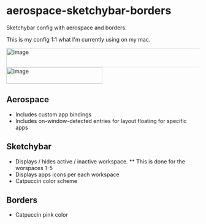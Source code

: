 # aerospace-sketchybar-borders

Sketchybar config with aerospace and borders.

This is my config 1:1 what I'm currently using on my mac.

<img width="1473" height="50" alt="image" src="https://github.com/user-attachments/assets/ad2bada4-05a7-4dd2-858d-5e28eac60f99" />
<img width="250" height="43" alt="image" src="https://github.com/user-attachments/assets/388c42bb-ba86-4caa-879b-4b0daa3b7e22" />

## Aerospace

* Includes custom app bindings
* Includes on-window-detected entries for layout floating for specific apps

## Sketchybar

* Displays / hides active / inactive workspace.
** This is done for the worspaces 1-5
* Displays apps icons per each workspace
* Catpuccin color scheme

## Borders

* Catpuccin pink color
